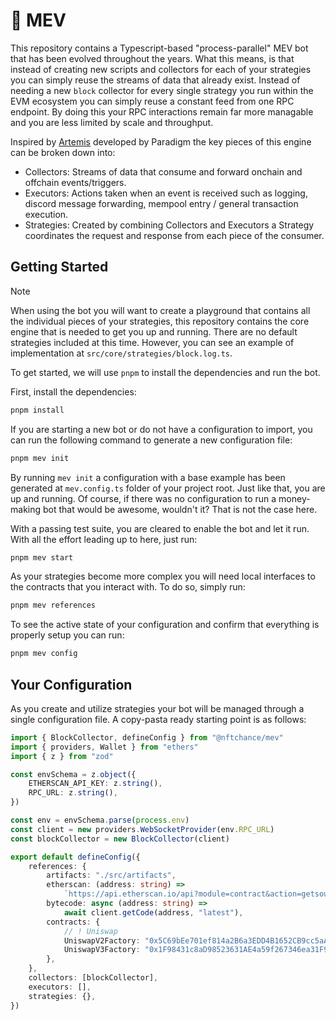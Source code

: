 # 🥵 MEV

This repository contains a Typescript-based "process-parallel" MEV bot that has been evolved throughout the years. What this means, is that instead of creating new scripts and collectors for each of your strategies you can simply reuse the streams of data that already exist. Instead of needing a new `block` collector for every single strategy you run within the EVM ecosystem you can simply reuse a constant feed from one RPC endpoint. By doing this your RPC interactions remain far more managable and you are less limited by scale and throughput.

Inspired by [Artemis](https://github.com/paradigmxyz/artemis) developed by Paradigm the key pieces of this engine can be broken down into:

-   Collectors: Streams of data that consume and forward onchain and offchain events/triggers.
-   Executors: Actions taken when an event is received such as logging, discord message forwarding, mempool entry / general transaction execution.
-   Strategies: Created by combining Collectors and Executors a Strategy coordinates the request and response from each piece of the consumer.

## Getting Started

> [!NOTE]
> When using the bot you will want to create a playground that contains all the individual pieces of your strategies, this repository contains the core engine that is needed to get you up and running. There are no default strategies included at this time. However, you can see an example of implementation at `src/core/strategies/block.log.ts`.

To get started, we will use `pnpm` to install the dependencies and run the bot.

First, install the dependencies:

```bash
pnpm install
```

If you are starting a new bot or do not have a configuration to import, you can run the following command to generate a new configuration file:

```bash
pnpm mev init
```

By running `mev init` a configuration with a base example has been generated at `mev.config.ts` folder of your project root. Just like that, you are up and running. Of course, if there was no configuration to run a money-making bot that would be awesome, wouldn't it? That is not the case here.

With a passing test suite, you are cleared to enable the bot and let it run. With all the effort leading up to here, just run:

```bash
pnpm mev start
```

As your strategies become more complex you will need local interfaces to the contracts that you interact with. To do so, simply run:

```bash
pnpm mev references
```

To see the active state of your configuration and confirm that everything is properly setup you can run:

```bash
pnpm mev config
```

## Your Configuration

As you create and utilize strategies your bot will be managed through a single configuration file. A copy-pasta ready starting point is as follows:

```typescript
import { BlockCollector, defineConfig } from "@nftchance/mev"
import { providers, Wallet } from "ethers"
import { z } from "zod"

const envSchema = z.object({
    ETHERSCAN_API_KEY: z.string(),
    RPC_URL: z.string(),
})

const env = envSchema.parse(process.env)
const client = new providers.WebSocketProvider(env.RPC_URL)
const blockCollector = new BlockCollector(client)

export default defineConfig({
    references: {
        artifacts: "./src/artifacts",
        etherscan: (address: string) =>
            `https://api.etherscan.io/api?module=contract&action=getsourcecode&address=${address}&apiKey=${env.ETHERSCAN_API_KEY}`,
        bytecode: async (address: string) =>
            await client.getCode(address, "latest"),
        contracts: {
            // ! Uniswap
            UniswapV2Factory: "0x5C69bEe701ef814a2B6a3EDD4B1652CB9cc5aA6f",
            UniswapV3Factory: "0x1F98431c8aD98523631AE4a59f267346ea31F984",
        },
    },
    collectors: [blockCollector],
    executors: [],
    strategies: {},
})
```
